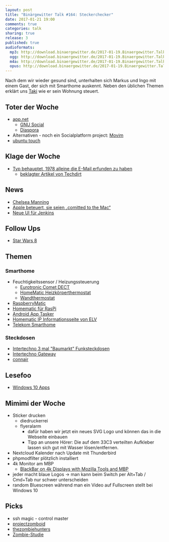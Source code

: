 ```yaml
---
layout: post
title: "Binärgewitter Talk #164: Steckerchecker"
date: 2017-01-21 19:00
comments: true
categories: talk
sharing: true
release: 3
published: true
audioformats:
  mp3: http://download.binaergewitter.de/2017-01-19.Binaergewitter.Talk.164.mp3
  ogg: http://download.binaergewitter.de/2017-01-19.Binaergewitter.Talk.164.ogg
  m4a: http://download.binaergewitter.de/2017-01-19.Binaergewitter.Talk.164.m4a
  opus: http://download.binaergewitter.de/2017-01-19.Binaergewitter.Talk.164.opus
---
```

Nach dem wir wieder gesund sind, unterhalten sich Markus und Ingo mit einem Gast, der sich mit Smarthome auskennt. Neben den üblichen Themen erklärt uns 
[Taki](https://twitter.com/stony2k ) wie er sein Wohnung steuert.

## Toter der Woche
- [app.net]( http://blog.app.net/2017/01/12/app-net-is-shutting-down/ )
    * [GNU Social](https://gnu.io )
    * [Diaspora](https://joindiaspora.com/ )
- Alternativen - noch ein Socialplatform project: [Movim]( https://movim.eu/ )    
- [ubuntu touch]( http://www.pro-linux.de/news/1/24333/canonical-friert-ubuntu-touch-entwicklung-vorl%C3%A4ufig-ein.html )

## Klage der Woche
- [Typ behauptet, 1978 alleine die E-Mail erfunden zu haben](https://www.heise.de/newsticker/meldung/Bizarrer-Streit-um-Erfindung-der-E-Mail-Techdirt-fuerchtet-nach-Klage-Konkurs-3594473.html )
    * [beklagter Artikel von Techdirt](https://www.techdirt.com/articles/20140901/07280928386/huffpo-publishes-bizarre-misleading-factually-incorrect-multi-part-series-pretending-guy-invented-email-even-though-he-didnt.shtml )

## News
- [Chelsea Manning]( 
https://www.heise.de/newsticker/meldung/Strafmilderung-fuer-Whistleblowerin-Chelsea-Manning-Haftentlassung-am-17-Mai-2017-statt-2045-3599999.html )
- [Apple beteuert, sie seien „comitted to the Mac“](https://techcrunch.com/2016/12/19/apples-tim-cook-assures-employees-that-it-is-committed-to-the-mac-and-that-great-desktops-are-coming/ )
- [Neue UI für Jenkins](https://jenkins.io/projects/blueocean/ )

## Follow Ups
- [Star Wars 8](http://www.cnet.de/88167900/carrie-fisher-konnte-arbeit-an-star-wars-8-noch-beenden/ )

## Themen
### Smarthome
- Feuchtigkeitssensor / Heizungssteuerung
    * [Eurotronic Comet DECT](http://amzn.to/2j9ESWs )
    * [HomeMatic Heizkörperthermostat](http://amzn.to/2k1iUFZ )
    * [Wandthermostat](http://amzn.to/2jMAP62 )
- [RaspberryMatic](https://github.com/jens-maus/RaspberryMatic/releases/tag/2.25.15.20170114 )
- [Homematic für RasPi](https://www.elv.de/homematic-funkmodul-fuer-raspberry-pi-bausatz.html/refid/zanox/zanpid/2257263258556044288 )
- [Android App Tasker](https://play.google.com/store/apps/details?id=net.dinglisch.android.taskerm&hl=de )
- [Homematic IP Informationsseite von ELV](https://www.elv.de/homematic-ip.html)
- [Telekom Smarthome]( https://www.smarthome.de/ )

### Steckdosen
- [Intertechno 3 mal "Baumarkt" Funksteckdosen]( http://amzn.to/2k3uvUP )
- [Intertechno Gateway](https://forum.power-switch.eu/viewtopic.php?f=6&t=259&p=5563&hilit=iltr+3500#p5563 )
- [connair](http://www.l3x.de/connair/ )

## Lesefoo
- [Windows 10 Apps](http://www.howtogeek.com/224798/how-to-uninstall-windows-10s-built-in-apps-and-how-to-reinstall-them/ )

## Mimimi der Woche
- Sticker drucken
    * diedruckerrei
    * flyeralarm
       - dafür haben wir jetzt ein neues SVG Logo und können das in die Webseite einbauen
       - Tipp an unsere Hörer: Die auf dem 33C3 verteilten Aufkleber lassen sich gut mit Wasser lösen/entfernen.
- Nextcloud Kalender nach Update mit Thunderbird
- phpmodfilter plötzlich installiert
- 4k Monitor am MBP
    * [BlackBar on 4k Displays with Mozilla Tools and MBP](https://bugzilla.mozilla.org/show_bug.cgi?id=1203881 )
- jeder macht blaue Logos -> man kann beim Switch per Alt+Tab / Cmd+Tab nur schwer unterscheiden
- random Bluescreen während man ein Video auf Fullscreen stellt bei Windows 10

## Picks
- ssh magic - control master 
- [projectzomboid](https://www.projectzomboid.com/ )
- [thezombiehunters](http://www.thezombiehunters.com/ )
- [Zombie-Studie](http://www.tilllate.com/de/story/zombie-studie )


